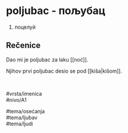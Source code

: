 # poljubac - пољубац

1. поцелуй

## Rečenice

Dao mi je poljubac za laku [[noć]].

Njihov prvi poljubac desio se pod [[kiša|kišom]].

<br>

#vrsta/imenica  
#nivo/A1  

#tema/osećanja  
#tema/ljubav  
#tema/ljudi  
